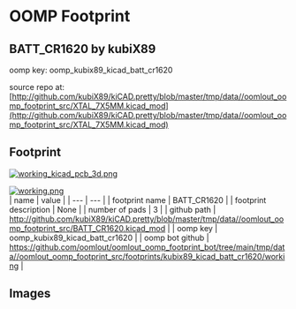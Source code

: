 # OOMP Footprint  
## BATT_CR1620  by kubiX89  
  
oomp key: oomp_kubix89_kicad_batt_cr1620  
  
source repo at: [http://github.com/kubiX89/kiCAD.pretty/blob/master/tmp/data//oomlout_oomp_footprint_src/XTAL_7X5MM.kicad_mod](http://github.com/kubiX89/kiCAD.pretty/blob/master/tmp/data//oomlout_oomp_footprint_src/XTAL_7X5MM.kicad_mod)  
## Footprint  
  
[![working_kicad_pcb_3d.png](working_kicad_pcb_3d_600.png)](working_kicad_pcb_3d.png)  
  
[![working.png](working_600.png)](working.png)  
| name | value | 
| --- | --- | 
| footprint name | BATT_CR1620 | 
| footprint description | None | 
| number of pads | 3 | 
| github path | http://github.com/kubiX89/kiCAD.pretty/blob/master/tmp/data//oomlout_oomp_footprint_src/BATT_CR1620.kicad_mod | 
| oomp key | oomp_kubix89_kicad_batt_cr1620 | 
| oomp bot github | https://github.com/oomlout/oomlout_oomp_footprint_bot/tree/main/tmp/data//oomlout_oomp_footprint_src/footprints/kubix89_kicad_batt_cr1620/working | 
## Images  

